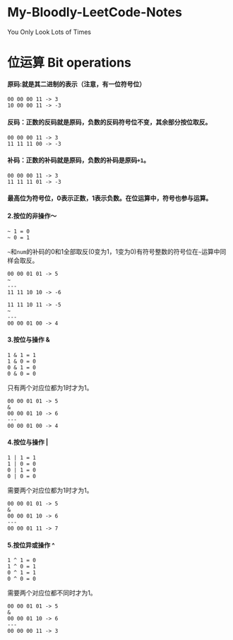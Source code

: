 # My-Bloodly-LeetCode-Notes
You Only Look Lots of Times

# 位运算 Bit operations

#### 原码:就是其二进制的表示（注意，有一位符号位）
```
00 00 00 11 -> 3
10 00 00 11 -> -3
```
#### 反码：正数的反码就是原码，负数的反码符号位不变，其余部分按位取反。
```
00 00 00 11 -> 3
11 11 11 00 -> -3
```
#### 补码：正数的补码就是原码，负数的补码是原码`+1`。
```
00 00 00 11 -> 3
11 11 11 01 -> -3
```
#### 最高位为符号位，0表示正数，1表示负数。在位运算中，符号也参与运算。

#### 2.按位的非操作～
```
~ 1 = 0
~ 0 = 1
```
`~`和`num`的补码的0和1全部取反(0变为1，1变为0)有符号整数的符号位在`~`运算中同样会取反。
```
00 00 01 01 -> 5
~
---
11 11 10 10 -> -6

11 11 10 11 -> -5
~
---
00 00 01 00 -> 4
```
#### 3.按位与操作 &
```
1 & 1 = 1
1 & 0 = 0
0 & 1 = 0
0 & 0 = 0
```
只有两个对应位都为1时才为1。
```
00 00 01 01 -> 5
&
00 00 01 10 -> 6
---
00 00 01 00 -> 4
```
#### 4.按位与操作 |
```
1 | 1 = 1
1 | 0 = 0
0 | 1 = 0
0 | 0 = 0
```
需要两个对应位都为1时才为1。
```
00 00 01 01 -> 5
&
00 00 01 10 -> 6
---
00 00 01 11 -> 7
```
#### 5.按位异或操作 ^
```
1 ^ 1 = 0
1 ^ 0 = 1
0 ^ 1 = 1
0 ^ 0 = 0
```
需要两个对应位都不同时才为1。
```
00 00 01 01 -> 5
&
00 00 01 10 -> 6
---
00 00 00 11 -> 3
```

